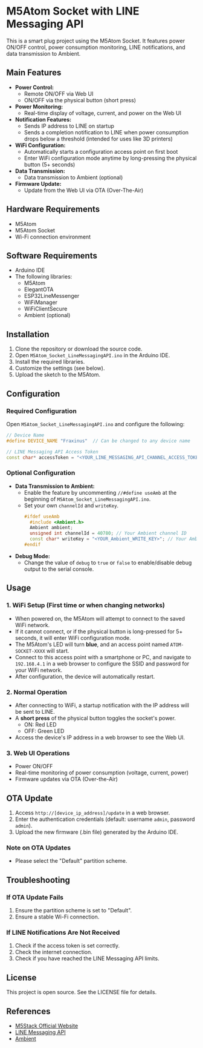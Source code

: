 # M5Atom Socket with LINE Messaging API
This is a smart plug project using the M5Atom Socket. It features power ON/OFF control, power consumption monitoring, LINE notifications, and data transmission to Ambient.

## Main Features

- **Power Control:**
  - Remote ON/OFF via Web UI
  - ON/OFF via the physical button (short press)
- **Power Monitoring:**
  - Real-time display of voltage, current, and power on the Web UI
- **Notification Features:**
  - Sends IP address to LINE on startup
  - Sends a completion notification to LINE when power consumption drops below a threshold (intended for uses like 3D printers)
- **WiFi Configuration:**
  - Automatically starts a configuration access point on first boot
  - Enter WiFi configuration mode anytime by long-pressing the physical button (5+ seconds)
- **Data Transmission:**
  - Data transmission to Ambient (optional)
- **Firmware Update:**
  - Update from the Web UI via OTA (Over-The-Air)

## Hardware Requirements

- M5Atom
- M5Atom Socket
- Wi-Fi connection environment

## Software Requirements

- Arduino IDE
- The following libraries:
  - M5Atom
  - ElegantOTA
  - ESP32LineMessenger
  - WiFiManager
  - WiFiClientSecure
  - Ambient (optional)

## Installation

1. Clone the repository or download the source code.
2. Open `M5Atom_Socket_LineMessagingAPI.ino` in the Arduino IDE.
3. Install the required libraries.
4. Customize the settings (see below).
5. Upload the sketch to the M5Atom.

## Configuration

### Required Configuration

Open `M5Atom_Socket_LineMessagingAPI.ino` and configure the following:

```cpp
// Device Name
#define DEVICE_NAME "Fraxinus"  // Can be changed to any device name

// LINE Messaging API Access Token
const char* accessToken = "<YOUR_LINE_MESSAGING_API_CHANNEL_ACCESS_TOKEN>";  // Replace with your actual token
```

### Optional Configuration

- **Data Transmission to Ambient:**
  - Enable the feature by uncommenting `//#define useAmb` at the beginning of `M5Atom_Socket_LineMessagingAPI.ino`.
  - Set your own `channelId` and `writeKey`.
    ```cpp
    #ifdef useAmb
      #include <Ambient.h>
      Ambient ambient;
      unsigned int channelId = 40780; // Your Ambient channel ID
      const char* writeKey = "<YOUR_Ambient_WRITE_KEY>"; // Your Ambient write key
    #endif
    ```
- **Debug Mode:**
  - Change the value of `debug` to `true` or `false` to enable/disable debug output to the serial console.

## Usage

### 1. WiFi Setup (First time or when changing networks)
- When powered on, the M5Atom will attempt to connect to the saved WiFi network.
- If it cannot connect, or if the physical button is long-pressed for 5+ seconds, it will enter WiFi configuration mode.
- The M5Atom's LED will turn **blue**, and an access point named `ATOM-SOCKET-XXXX` will start.
- Connect to this access point with a smartphone or PC, and navigate to `192.168.4.1` in a web browser to configure the SSID and password for your WiFi network.
- After configuration, the device will automatically restart.

### 2. Normal Operation
- After connecting to WiFi, a startup notification with the IP address will be sent to LINE.
- A **short press** of the physical button toggles the socket's power.
  - ON: Red LED
  - OFF: Green LED
- Access the device's IP address in a web browser to see the Web UI.

### 3. Web UI Operations
- Power ON/OFF
- Real-time monitoring of power consumption (voltage, current, power)
- Firmware updates via OTA (Over-the-Air)

## OTA Update

1. Access `http://[device_ip_address]/update` in a web browser.
2. Enter the authentication credentials (default: username `admin`, password `admin`).
3. Upload the new firmware (.bin file) generated by the Arduino IDE.

### Note on OTA Updates

- Please select the "Default" partition scheme.

## Troubleshooting

### If OTA Update Fails
1. Ensure the partition scheme is set to "Default".
2. Ensure a stable Wi-Fi connection.

### If LINE Notifications Are Not Received
1. Check if the access token is set correctly.
2. Check the internet connection.
3. Check if you have reached the LINE Messaging API limits.

## License

This project is open source. See the LICENSE file for details.

## References

- [M5Stack Official Website](https://m5stack.com/)
- [LINE Messaging API](https://developers.line.biz/en/services/messaging-api/)
- [Ambient](https://ambidata.io/)
